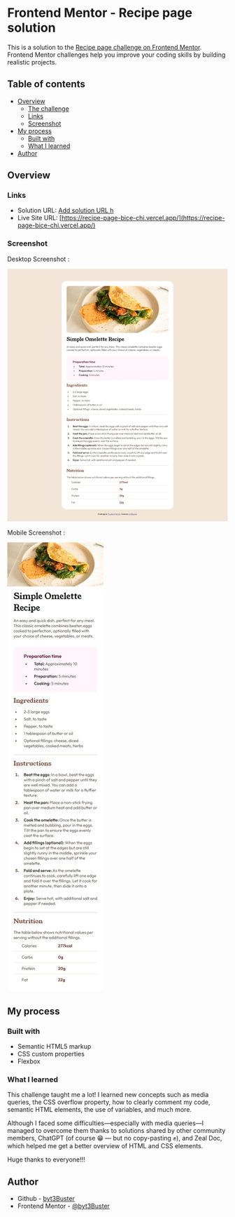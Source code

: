 # Frontend Mentor - Recipe page solution

This is a solution to the [Recipe page challenge on Frontend Mentor](https://www.frontendmentor.io/challenges/recipe-page-KiTsR8QQKm). Frontend Mentor challenges help you improve your coding skills by building realistic projects. 

## Table of contents

- [Overview](#overview)
  - [The challenge](#the-challenge)
  -  [Links](#links)
  - [Screenshot](#screenshot)
- [My process](#my-process)
  - [Built with](#built-with)
  - [What I learned](#what-i-learned)
- [Author](#author)

## Overview

### Links

- Solution URL: [Add solution URL h](https://your-solution-url.com)
- Live Site URL: [https://recipe-page-bice-chi.vercel.app/](https://recipe-page-bice-chi.vercel.app/)

### Screenshot

Desktop Screenshot :

![](assets/images/desktop-screenshot.jpeg)

Mobile Screenshot :

![](assets/images/mobile-screenshot.jpeg)

## My process

### Built with

- Semantic HTML5 markup
- CSS custom properties
- Flexbox

### What I learned

This challenge taught me a lot! I learned new concepts such as media queries, the CSS overflow property, how to clearly comment my code, semantic HTML elements, the use of variables, and much more.

Although I faced some difficulties—especially with media queries—I managed to overcome them thanks to solutions shared by other community members, ChatGPT (of course 😁 — but no copy-pasting ✊), and Zeal Doc, which helped me get a better overview of HTML and CSS elements.

Huge thanks to everyone!!!

## Author

- Github - [byt3Buster](https://www.github/byt3Buster.com)
- Frontend Mentor - [@byt3Buster](https://www.frontendmentor.io/profile/byt3Buster)
